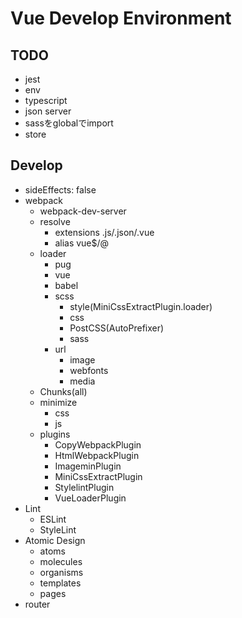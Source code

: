 # Vue Develop Environment

## TODO

- jest
- env
- typescript
- json server
- sassをglobalでimport
- store

## Develop

- sideEffects: false
- webpack
  - webpack-dev-server
  - resolve
     - extensions .js/.json/.vue
     - alias vue$/@
  - loader
      - pug
      - vue
      - babel
      - scss
         - style(MiniCssExtractPlugin.loader)
         - css
         - PostCSS(AutoPrefixer)
         - sass
      - url
         - image
         - webfonts
         - media
  - Chunks(all)
  - minimize
     - css
     - js
  - plugins
     - CopyWebpackPlugin
     - HtmlWebpackPlugin
     - ImageminPlugin
     - MiniCssExtractPlugin
     - StylelintPlugin
     - VueLoaderPlugin
- Lint
   - ESLint
   - StyleLint
- Atomic Design
  - atoms
  - molecules
  - organisms
  - templates
  - pages
- router

